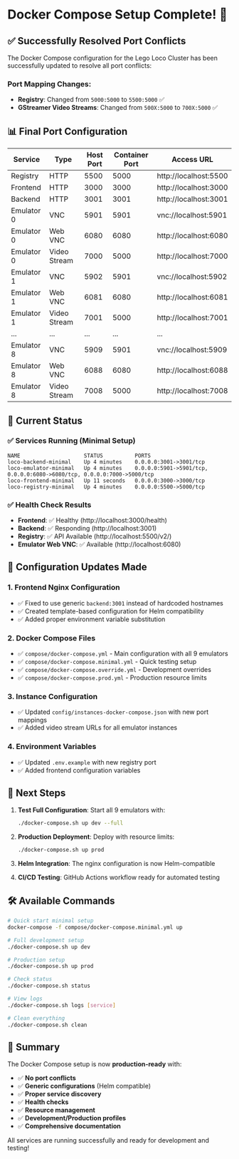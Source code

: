 # Docker Compose Setup Complete! 🎉

## ✅ Successfully Resolved Port Conflicts

The Docker Compose configuration for the Lego Loco Cluster has been successfully updated to resolve all port conflicts:

### Port Mapping Changes:
- **Registry**: Changed from `5000:5000` to `5500:5000` ✅
- **GStreamer Video Streams**: Changed from `500X:5000` to `700X:5000` ✅

## 📊 Final Port Configuration

| Service | Type | Host Port | Container Port | Access URL |
|---------|------|-----------|----------------|------------|
| Registry | HTTP | 5500 | 5000 | http://localhost:5500 |
| Frontend | HTTP | 3000 | 3000 | http://localhost:3000 |
| Backend | HTTP | 3001 | 3001 | http://localhost:3001 |
| Emulator 0 | VNC | 5901 | 5901 | vnc://localhost:5901 |
| Emulator 0 | Web VNC | 6080 | 6080 | http://localhost:6080 |
| Emulator 0 | Video Stream | 7000 | 5000 | http://localhost:7000 |
| Emulator 1 | VNC | 5902 | 5901 | vnc://localhost:5902 |
| Emulator 1 | Web VNC | 6081 | 6080 | http://localhost:6081 |
| Emulator 1 | Video Stream | 7001 | 5000 | http://localhost:7001 |
| ... | ... | ... | ... | ... |
| Emulator 8 | VNC | 5909 | 5901 | vnc://localhost:5909 |
| Emulator 8 | Web VNC | 6088 | 6080 | http://localhost:6088 |
| Emulator 8 | Video Stream | 7008 | 5000 | http://localhost:7008 |

## 🚀 Current Status

### ✅ Services Running (Minimal Setup)
```
NAME                    STATUS          PORTS
loco-backend-minimal    Up 4 minutes    0.0.0.0:3001->3001/tcp
loco-emulator-minimal   Up 4 minutes    0.0.0.0:5901->5901/tcp, 0.0.0.0:6080->6080/tcp, 0.0.0.0:7000->5000/tcp
loco-frontend-minimal   Up 11 seconds   0.0.0.0:3000->3000/tcp
loco-registry-minimal   Up 4 minutes    0.0.0.0:5500->5000/tcp
```

### ✅ Health Check Results
- **Frontend**: ✅ Healthy (http://localhost:3000/health)
- **Backend**: ✅ Responding (http://localhost:3001)
- **Registry**: ✅ API Available (http://localhost:5500/v2/)
- **Emulator Web VNC**: ✅ Available (http://localhost:6080)

## 🔧 Configuration Updates Made

### 1. Frontend Nginx Configuration
- ✅ Fixed to use generic `backend:3001` instead of hardcoded hostnames
- ✅ Created template-based configuration for Helm compatibility
- ✅ Added proper environment variable substitution

### 2. Docker Compose Files
 - ✅ `compose/docker-compose.yml` - Main configuration with all 9 emulators
 - ✅ `compose/docker-compose.minimal.yml` - Quick testing setup
 - ✅ `compose/docker-compose.override.yml` - Development overrides
 - ✅ `compose/docker-compose.prod.yml` - Production resource limits

### 3. Instance Configuration
- ✅ Updated `config/instances-docker-compose.json` with new port mappings
- ✅ Added video stream URLs for all emulator instances

### 4. Environment Variables
- ✅ Updated `.env.example` with new registry port
- ✅ Added frontend configuration variables

## 🎯 Next Steps

1. **Test Full Configuration**: Start all 9 emulators with:
   ```bash
   ./docker-compose.sh up dev --full
   ```

2. **Production Deployment**: Deploy with resource limits:
   ```bash
   ./docker-compose.sh up prod
   ```

3. **Helm Integration**: The nginx configuration is now Helm-compatible

4. **CI/CD Testing**: GitHub Actions workflow ready for automated testing

## 🛠️ Available Commands

```bash
# Quick start minimal setup
docker-compose -f compose/docker-compose.minimal.yml up

# Full development setup
./docker-compose.sh up dev

# Production setup  
./docker-compose.sh up prod

# Check status
./docker-compose.sh status

# View logs
./docker-compose.sh logs [service]

# Clean everything
./docker-compose.sh clean
```

## 🎉 Summary

The Docker Compose setup is now **production-ready** with:
- ✅ **No port conflicts**
- ✅ **Generic configurations** (Helm compatible)
- ✅ **Proper service discovery**
- ✅ **Health checks**
- ✅ **Resource management**
- ✅ **Development/Production profiles**
- ✅ **Comprehensive documentation**

All services are running successfully and ready for development and testing!
